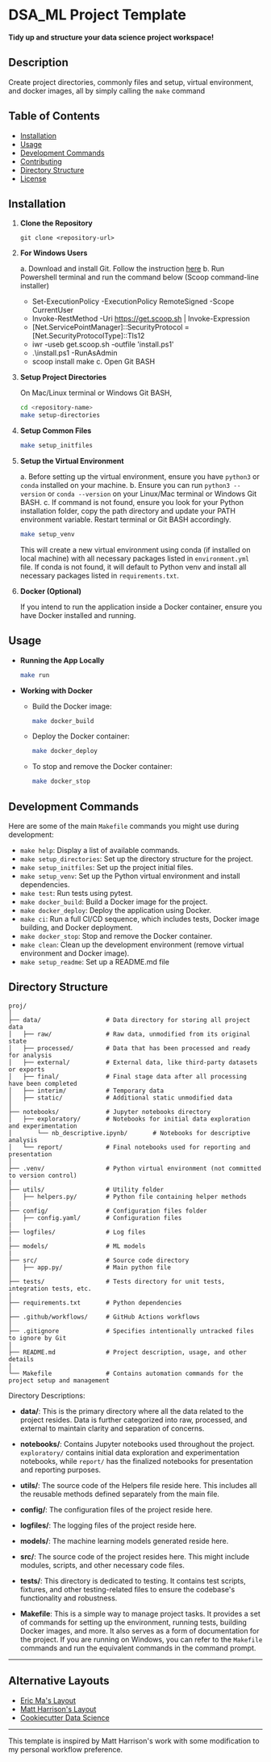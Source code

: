 # DSA_ML Project Template
**Tidy up and structure your data science project workspace!**

## Description
Create project directories, commonly files and setup, virtual environment, and docker images, all by simply calling the `make` command

## Table of Contents

- [Installation](#installation)
- [Usage](#usage)
- [Development Commands](#development-commands)
- [Contributing](#contributing)
- [Directory Structure](#directory-structure)
- [License](#license)

## Installation

1. **Clone the Repository**

   ```
   git clone <repository-url>
   ```

2. **For Windows Users**

   a. Download and install Git. Follow the instruction [here](https://www.educative.io/answers/how-to-install-git-bash-in-windows "Educative.io")
   b. Run Powershell terminal and run the command below (Scoop command-line installer)
    - Set-ExecutionPolicy -ExecutionPolicy RemoteSigned -Scope CurrentUser
    - Invoke-RestMethod -Uri https://get.scoop.sh | Invoke-Expression
    - [Net.ServicePointManager]::SecurityProtocol = [Net.SecurityProtocolType]::Tls12
    - iwr -useb get.scoop.sh -outfile 'install.ps1'
    - .\install.ps1 -RunAsAdmin
    - scoop install make
   c. Open Git BASH

3. **Setup Project Directories**

   On Mac/Linux terminal or Windows Git BASH,
   ```bash
   cd <repository-name>
   make setup-directories
   ```

4. **Setup Common Files**
   
   ```bash
   make setup_initfiles
   ```

5. **Setup the Virtual Environment**

   a. Before setting up the virtual environment, ensure you have `python3` or `conda` installed on your machine.
   b. Ensure you can run `python3 --version` or `conda --version` on your Linux/Mac terminal or Windows Git BASH.
   c. If command is not found, ensure you look for your Python installation folder, copy the path directory and update your PATH environment variable. Restart terminal or Git BASH accordingly.

   ```bash
   make setup_venv
   ```

   This will create a new virtual environment using conda (if installed on local machine) with all necessary packages listed in `environment.yml` file. If conda is not found, it will default to Python venv and install all necessary packages listed in `requirements.txt`.

6. **Docker (Optional)**

   If you intend to run the application inside a Docker container, ensure you have Docker installed and running.

## Usage

- **Running the App Locally**

   ```bash
   make run
   ```

- **Working with Docker**

  - Build the Docker image:

    ```bash
    make docker_build
    ```

  - Deploy the Docker container:

    ```bash
    make docker_deploy
    ```

  - To stop and remove the Docker container:

    ```bash
    make docker_stop
    ```

## Development Commands

Here are some of the main `Makefile` commands you might use during development:

- `make help`: Display a list of available commands.
- `make setup_directories`: Set up the directory structure for the project.
- `make setup_initfiles`: Set up the project initial files.
- `make setup_venv`: Set up the Python virtual environment and install dependencies.
- `make test`: Run tests using pytest.
- `make docker_build`: Build a Docker image for the project.
- `make docker_deploy`: Deploy the application using Docker.
- `make ci`: Run a full CI/CD sequence, which includes tests, Docker image building, and Docker deployment.
- `make docker_stop`: Stop and remove the Docker container.
- `make clean`: Clean up the development environment (remove virtual environment and Docker image).
- `make setup_readme`: Set up a README.md file

## Directory Structure

```
proj/
│
├── data/                  # Data directory for storing all project data
│   ├── raw/               # Raw data, unmodified from its original state
│   ├── processed/         # Data that has been processed and ready for analysis
│   ├── external/          # External data, like third-party datasets or exports
│   ├── final/             # Final stage data after all processing have been completed
│   ├── interim/           # Temporary data
│   ├── static/            # Additional static unmodified data
│
├── notebooks/             # Jupyter notebooks directory
│   ├── exploratory/       # Notebooks for initial data exploration and experimentation
│       └── nb_descriptive.ipynb/       # Notebooks for descriptive analysis
│   └── report/            # Final notebooks used for reporting and presentation
│
├── .venv/                 # Python virtual environment (not committed to version control)
|
├── utils/                 # Utility folder
│   ├── helpers.py/        # Python file containing helper methods
|
├── config/                # Configuration files folder
│   ├── config.yaml/       # Configuration files
|
├── logfiles/              # Log files
|
├── models/                # ML models
|
├── src/                   # Source code directory
│   ├── app.py/            # Main python file
│
├── tests/                 # Tests directory for unit tests, integration tests, etc.
│
├── requirements.txt       # Python dependencies
│
├── .github/workflows/     # GitHub Actions workflows
│
├── .gitignore             # Specifies intentionally untracked files to ignore by Git
│
├── README.md              # Project description, usage, and other details
│
└── Makefile               # Contains automation commands for the project setup and management
```

Directory Descriptions:

- **data/**: This is the primary directory where all the data related to the project resides. Data is further categorized into raw, processed, and external to maintain clarity and separation of concerns.
  
- **notebooks/**: Contains Jupyter notebooks used throughout the project. `exploratory/` contains initial data exploration and experimentation notebooks, while `report/` has the finalized notebooks for presentation and reporting purposes.

- **utils/**: The source code of the Helpers file reside here. This includes all the reusable methods defined separately from the main file.

- **config/**: The configuration files of the project reside here.

- **logfiles/**: The logging files of the project reside here.

- **models/**: The machine learning models generated reside here.
  
- **src/**: The source code of the project resides here. This might include modules, scripts, and other necessary code files.

- **tests/**: This directory is dedicated to testing. It contains test scripts, fixtures, and other testing-related files to ensure the codebase's functionality and robustness.

- **Makefile**: This is a simple way to manage project tasks. It provides a set of commands for setting up the environment, running tests, building Docker images, and more. It also serves as a form of documentation for the project. If you are running on Windows, you can refer to the `Makefile` commands and run the equivalent commands in the command prompt.

---

## Alternative Layouts

- [Eric Ma's Layout](https://gist.github.com/ericmjl/27e50331f24db3e8f957d1fe7bbbe510)
- [Matt Harrison's Layout](https://github.com/mattharrison/sample_nb_code_project/tree/main)
- [Cookiecutter Data Science](https://drivendata.github.io/cookiecutter-data-science/)

---

This template is inspired by Matt Harrison's work with some modification to my personal workflow preference.